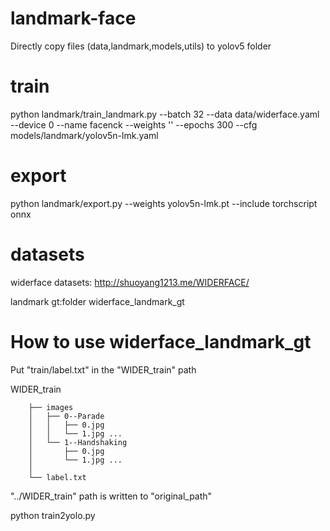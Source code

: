 # landmark-face

Directly copy files (data,landmark,models,utils) to yolov5 folder

# train

python landmark/train_landmark.py --batch 32 --data data/widerface.yaml --device 0 --name facenck --weights '' --epochs 300 --cfg models/landmark/yolov5n-lmk.yaml

# export 

python landmark/export.py --weights yolov5n-lmk.pt --include torchscript onnx

# datasets

widerface datasets: http://shuoyang1213.me/WIDERFACE/

landmark gt:folder widerface_landmark_gt

# How to use widerface_landmark_gt

Put "train/label.txt" in the "WIDER_train" path
  
   WIDER_train      
   
        ├── images
        │   ├── 0--Parade
        │   │   ├── 0.jpg
        │   │   └── 1.jpg ...   
        │   └── 1--Handshaking   
        │       ├── 0.jpg
        │       └── 1.jpg ...
        │
        └── label.txt
        
"../WIDER_train" path is written to "original_path"

python train2yolo.py    

